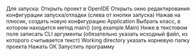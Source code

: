Для запуска:
Открыть проект в OpenIDE
Открыть окно редактирования конфигурации запуска/отладки (слева от кнопки запуска)
Нажав на плюсик, создать новую конфигурацию Application
Выбрать класс, в котором находится метод main() (org.example.Main)
Ниже в текстовом поле записать CLI аргументы (обязательно указать исходный файл, из которого считывается текст)
Working directory указать корневую папку проекта
Нажать ОК
Запустить программу

